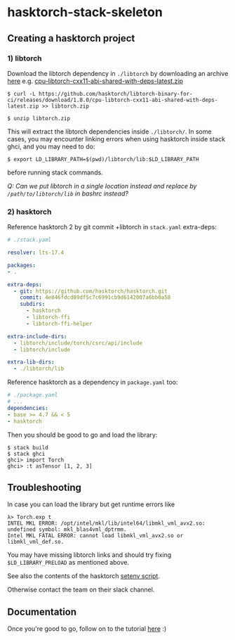 # hasktorch-stack-skeleton

[1]:https://github.com/hasktorch/libtorch-binary-for-ci/releases
[2]:https://github.com/hasktorch/libtorch-binary-for-ci/releases/download/1.8.0/cpu-libtorch-cxx11-abi-shared-with-deps-latest.zip


[tutorial]:https://htmlpreview.github.io/?https://raw.githubusercontent.com/mcwitt/hasktorch/tutorial-tintin/website/tutorial/01-getting-started.html

[setenv]:https://github.com/hasktorch/hasktorch/blob/master/setenv

## Creating a hasktorch project

### 1) libtorch 

Download the libtorch dependency in `./libtorch` by downloading
an archive [here][1] e.g. 
[cpu-libtorch-cxx11-abi-shared-with-deps-latest.zip][2]

```
$ curl -L https://github.com/hasktorch/libtorch-binary-for-ci/releases/download/1.8.0/cpu-libtorch-cxx11-abi-shared-with-deps-latest.zip >> libtorch.zip

$ unzip libtorch.zip
```
This will extract the libtorch dependencies inside `./libtorch/`. In some cases, you may encounter linking errors when using hasktorch inside stack ghci, and you may need to do:

```
$ export LD_LIBRARY_PATH=$(pwd)/libtorch/lib:$LD_LIBRARY_PATH
```
before running stack commands. 

_Q: Can we put libtorch in a single location instead and replace by `/path/to/libtorch/lib` in bashrc instead?_

### 2) hasktorch

Reference hasktorch 2 by git commit +libtorch in `stack.yaml` extra-deps:

```yaml
# ./stack.yaml

resolver: lts-17.4

packages:
- . 

extra-deps:
  - git: https://github.com/hasktorch/hasktorch.git
    commit: 4e846fdcd89df5c7c6991cb9d6142007a6bb0a58
    subdirs:
      - hasktorch
      - libtorch-ffi
      - libtorch-ffi-helper

extra-include-dirs:
  - libtorch/include/torch/csrc/api/include
  - libtorch/include

extra-lib-dirs:
  - ./libtorch/lib
```

Reference hasktorch as a dependency in `package.yaml` too:

```yaml
# ./package.yaml 
# ...
dependencies:
- base >= 4.7 && < 5
- hasktorch
```

Then you should be good to go and load the library:

```
$ stack build
$ stack ghci
ghci> import Torch
ghci> :t asTensor [1, 2, 3]
```

## Troubleshooting

In case you can load the library but get runtime errors like 

```
λ> Torch.exp t
INTEL MKL ERROR: /opt/intel/mkl/lib/intel64/libmkl_vml_avx2.so: undefined symbol: mkl_blas4vml_dptrmm.
Intel MKL FATAL ERROR: cannot load libmkl_vml_avx2.so or libmkl_vml_def.so.
```
You may have missing libtorch links and should try fixing `$LD_LIBRARY_PRELOAD` as mentioned above. 

See also the contents of the hasktorch [setenv script][setenv].

Otherwise contact the team on their slack channel.

## Documentation

Once you're good to go, follow on to the tutorial [here][tutorial] :)

